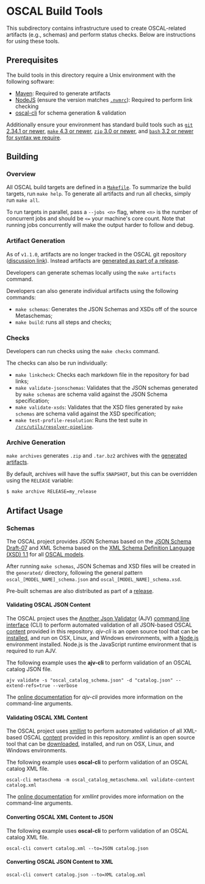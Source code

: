 # OSCAL Build Tools

This subdirectory contains infrastructure used to create OSCAL-related artifacts (e.g., schemas) and perform status checks.
Below are instructions for using these tools.

## Prerequisites

The build tools in this directory require a Unix environment with the following software:

- [Maven](https://maven.apache.org/): Required to generate artifacts
- [NodeJS](https://nodejs.org/en) (ensure the version matches [`.nvmrc`](./.nvmrc)): Required to perform link checking
- [oscal-cli](https://github.com/metaschema-framework/oscal-cli) for schema generation & validation

Additionally ensure your environment has standard build tools such as [`git` 2.34.1 or newer](https://git-scm.com/), [`make` 4.3 or newer](https://www.gnu.org/software/make/), [`zip` 3.0 or newer](https://infozip.sourceforge.net/), and [`bash` 3.2 or newer for syntax we require](https://git.savannah.gnu.org/cgit/bash.git/tree/NEWS?h=bash-3.2-beta).

## Building

### Overview

All OSCAL build targets are defined in a [`Makefile`](./Makefile).
To summarize the build targets, run `make help`.
To generate all artifacts and run all checks, simply run `make all`.

To run targets in parallel, pass a `--jobs <n>` flag, where `<n>` is the number of concurrent jobs and should be `<=` your machine's core count.
Note that running jobs concurrently will make the output harder to follow and debug.

### Artifact Generation

As of `v1.1.0`, artifacts are no longer tracked in the OSCAL git repository ([discussion link](https://github.com/usnistgov/OSCAL/discussions/1852)).
Instead artifacts are [generated as part of a release](../.github/workflows/release.yml).

Developers can generate schemas locally using the `make artifacts` command.

Developers can also generate individual artifacts using the following commands:

* `make schemas`: Generates the JSON Schemas and XSDs off of the source Metaschemas;
* `make build`: runs all steps and checks;

### Checks

Developers can run checks using the `make checks` command.

The checks can also be run individually:

* `make linkcheck`: Checks each markdown file in the repository for bad links;
* `make validate-jsonschemas`: Validates that the JSON schemas generated by `make schemas` are schema valid against the JSON Schema specification;
* `make validate-xsds`: Validates that the XSD files generated by `make schemas` are schema valid against the XSD specification;
* `make test-profile-resolution`: Runs the test suite in [`/src/utils/resolver-pipeline`](../src/utils/resolver-pipeline/).

### Archive Generation

`make archives` generates `.zip` and `.tar.bz2` archives with the [generated artifacts](#archive-generation).

By default, archives will have the suffix `SNAPSHOT`, but this can be overridden using the `RELEASE` variable:

```sh
$ make archive RELEASE=my_release
```

## Artifact Usage

### Schemas

The OSCAL project provides JSON Schemas based on the [JSON Schema Draft-07](https://json-schema.org/specification-links.html#draft-7) and XML Schema based on the [XML Schema Definition Language (XSD) 1.1](https://www.w3.org/TR/xmlschema11-1/) for all [OSCAL models](https://pages.nist.gov/OSCAL/documentation/schema/).

After running `make schemas`, JSON Schemas and XSD files will be created in the `generated/` directory, following the general pattern `oscal_[MODEL_NAME]_schema.json` and `oscal_[MODEL_NAME]_schema.xsd`.

Pre-built schemas are also distributed as part of a [release](https://github.com/usnistgov/OSCAL/releases).

#### Validating OSCAL JSON Content

The OSCAL project uses the [Another Json Validator](https://ajv.js.org/) (AJV) [command line interface](https://github.com/jessedc/ajv-cli) (CLI) to perform automated validation of all JSON-based OSCAL [content](https://github.com/usnistgov/oscal-content) provided in this repository. *ajv-cli* is an open source tool that can be [installed](https://github.com/jessedc/ajv-cli#installation), and run on OSX, Linux, and Windows environments, with a [Node.js](https://nodejs.org/en/download/current/) environment installed. Node.js is the JavaScript runtime environment that is required to run AJV.

The following example uses the **ajv-cli** to perform validation of an OSCAL catalog JSON file.

```
ajv validate -s "oscal_catalog_schema.json" -d "catalog.json" --extend-refs=true --verbose
```

The [online documentation](https://github.com/jessedc/ajv-cli) for *ajv-cli* provides more information on the command-line arguments.

#### Validating OSCAL XML Content

The OSCAL project uses [xmllint](http://xmlsoft.org/xmllint.html) to perform automated validation of all XML-based OSCAL [content](https://github.com/usnistgov/oscal-content) provided in this repository. *xmllint* is an open source tool that can be [downloaded](http://xmlsoft.org/downloads.html), installed, and run on OSX, Linux, and Windows environments.

The following example uses **oscal-cli** to perform validation of an OSCAL catalog XML file.

```
oscal-cli metaschema -m oscal_catalog_metaschema.xml validate-content catalog.xml
```

The [online documentation](http://xmlsoft.org/xmllint.html) for *xmllint* provides more information on the command-line arguments.


#### Converting OSCAL XML Content to JSON

The following example uses **oscal-cli** to perform validation of an OSCAL catalog XML file.

```
oscal-cli convert catalog.xml --to=JSON catalog.json
```


#### Converting OSCAL JSON Content to XML

```
oscal-cli convert catalog.json --to=XML catalog.xml
```


